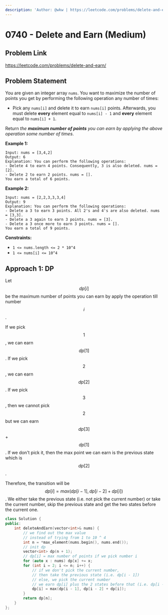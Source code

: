```yaml
---
description: 'Author: @wkw | https://leetcode.com/problems/delete-and-earn/'
---
```


# 0740 - Delete and Earn (Medium)

## Problem Link

https://leetcode.com/problems/delete-and-earn/

## Problem Statement

You are given an integer array `nums`. You want to maximize the number of points you get by performing the following operation any number of times:

- Pick any `nums[i]` and delete it to earn `nums[i]` points. Afterwards, you must delete **every** element equal to `nums[i] - 1` and **every** element equal to `nums[i] + 1`.

Return _the **maximum number of points** you can earn by applying the above operation some number of times_.

**Example 1:**

```
Input: nums = [3,4,2]
Output: 6
Explanation: You can perform the following operations:
- Delete 4 to earn 4 points. Consequently, 3 is also deleted. nums = [2].
- Delete 2 to earn 2 points. nums = [].
You earn a total of 6 points.
```

**Example 2:**

```
Input: nums = [2,2,3,3,3,4]
Output: 9
Explanation: You can perform the following operations:
- Delete a 3 to earn 3 points. All 2's and 4's are also deleted. nums = [3,3].
- Delete a 3 again to earn 3 points. nums = [3].
- Delete a 3 once more to earn 3 points. nums = [].
You earn a total of 9 points.
```

**Constraints:**

- `1 <= nums.length <= 2 * 10^4`
- `1 <= nums[i] <= 10^4`

## Approach 1: DP

Let $$dp[i]$$ be the maximum number of points you can earn by apply the operation till number $$i$$.

If we pick $$1$$, we can earn $$dp[1]$$. If we pick $$2$$, we can earn $$dp[2]$$. If we pick $$3$$, then we cannot pick $$2$$ but we can earn $$dp[3]$$ + $$dp[1]$$. If we don't pick it, then the max point we can earn is the previous state which is $$dp[2]$$.

Therefore, the transition will be $$dp[i] = max(dp[i - 1], dp[i - 2] + dp[i])$$. We either take the previous state (i.e. not pick the current number) or take the current number, skip the previous state and get the two states before the current one.

<SolutionAuthor name="@wkw"/>

```cpp
class Solution {
public:
    int deleteAndEarn(vector<int>& nums) {
        // we find out the max value
        // instead of trying from 1 to 10 ^ 4
        int n = *max_element(nums.begin(), nums.end());
        // init dp
        vector<int> dp(n + 1);
        // dp[i] = max number of points if we pick number i
        for (auto x : nums) dp[x] += x;
        for (int i = 2; i <= n; i++) {
            // if we don't pick the current number,
            // then take the previous state (i.e. dp[i - 1])
            // else, we pick the current number
            // we earn dp[i] plus the 2 states before that (i.e. dp[i - 2])
            dp[i] = max(dp[i - 1], dp[i - 2] + dp[i]);
        }
        return dp[n];
    }
};
```
